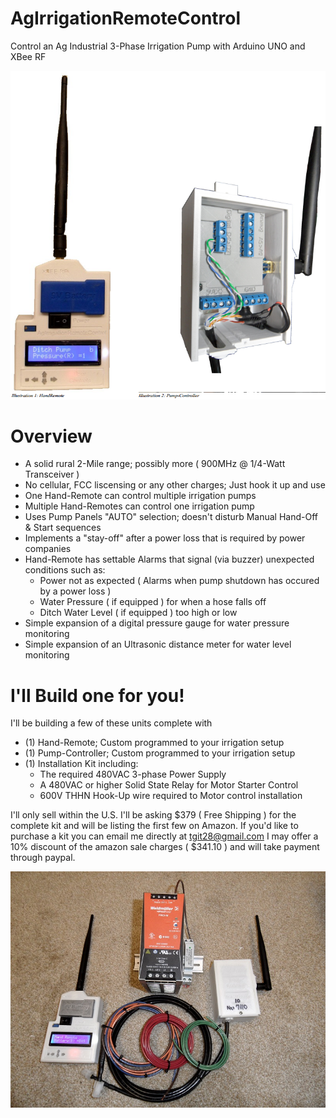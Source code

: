 # AgIrrigationRemoteControl
Control an Ag Industrial 3-Phase Irrigation Pump with Arduino UNO and XBee RF

![Hand Remote](/pics/Hand_PumpControl_Units.png)
# Overview
- A solid rural 2-Mile range; possibly more ( 900MHz @ 1/4-Watt Transceiver )
- No cellular, FCC liscensing or any other charges; Just hook it up and use
- One Hand-Remote can control multiple irrigation pumps
- Multiple Hand-Remotes can control one irrigation pump
- Uses Pump Panels "AUTO" selection; doesn't disturb Manual Hand-Off & Start sequences
- Implements a "stay-off" after a power loss that is required by power companies
- Hand-Remote has settable Alarms that signal (via buzzer) unexpected conditions such as:
    - Power not as expected ( Alarms when pump shutdown has occured by a power loss )
    - Water Pressure ( if equipped ) for when a hose falls off
    - Ditch Water Level ( if equipped ) too high or low
- Simple expansion of a digital pressure gauge for water pressure monitoring
- Simple expansion of an Ultrasonic distance meter for water level monitoring

# I'll Build one for you!
I'll be building a few of these units complete with
- (1) Hand-Remote; Custom programmed to your irrigation setup
- (1) Pump-Controller; Custom programmed to your irrigation setup
- (1) Installation Kit including:
    - The required 480VAC 3-phase Power Supply
    - A 480VAC or higher Solid State Relay for Motor Starter Control
    - 600V THHN Hook-Up wire required to Motor control installation

I'll only sell within the U.S.
I'll be asking $379 ( Free Shipping ) for the complete kit and will be listing the first few on Amazon.
If you'd like to purchase a kit you can email me directly at tgit28@gmail.com
I may offer a 10% discount of the amazon sale charges ( $341.10 ) and will take payment through paypal.

![Installation Kit](/pics/InstallationKit.jpg)